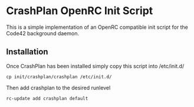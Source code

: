 CrashPlan OpenRC Init Script
============================

This is a simple implementation of an OpenRC compatible init script for the Code42 background daemon.

Installation
------------

Once CrashPlan has been installed simply copy this script into /etc/init.d/

```
cp init/crashplan/crashplan /etc/init.d/
```
Then add crashplan to the desired runlevel

```
rc-update add crashplan default
```
